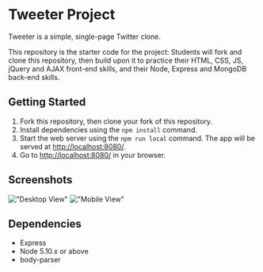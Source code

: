 # Tweeter Project

Tweeter is a simple, single-page Twitter clone.

This repository is the starter code for the project: Students will fork and clone this repository, then build upon it to practice their HTML, CSS, JS, jQuery and AJAX front-end skills, and their Node, Express and MongoDB back-end skills.

## Getting Started

1. Fork this repository, then clone your fork of this repository.
2. Install dependencies using the `npm install` command.
3. Start the web server using the `npm run local` command. The app will be served at <http://localhost:8080/>.
4. Go to <http://localhost:8080/> in your browser.


## Screenshots
!["Desktop View"](https://github.com/headhuntar/tweeter/blob/master/docs/DesktopView.png)
!["Mobile View"](https://github.com/headhuntar/tweeter/blob/master/docs/MobileView.png)

## Dependencies

- Express
- Node 5.10.x or above
- body-parser
